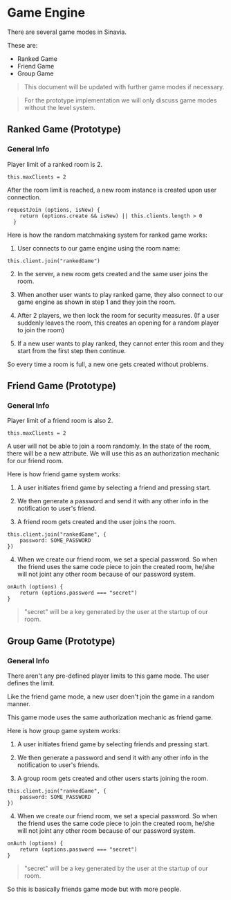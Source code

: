 # Game Engine

There are several game modes in Sinavia.

These are:
- Ranked Game 
- Friend Game
- Group Game
> This document will be updated with further game modes if necessary.

> For the prototype implementation we will only discuss game modes without the level system.

## Ranked Game (Prototype)

### General Info

Player limit of a ranked room is 2.

```
this.maxClients = 2
```

After the room limit is reached, a new room instance is created upon user connection.

```
requestJoin (options, isNew) {
    return (options.create && isNew) || this.clients.length > 0
  }
```

Here is how the random matchmaking system for ranked game works:

1. User connects to our game engine using the room name:

```
this.client.join("rankedGame")
```

2. In the server, a new room gets created and the same user joins the room.

3. When another user wants to play ranked game, they also connect to our game engine as shown in step 1 and they join the room.

4. After 2 players, we then lock the room for security measures. (If a user suddenly leaves the room, this creates an opening for a random player to join the room)

5. If a new user wants to play ranked, they cannot enter this room and they start from the first step then continue.

So every time a room is full, a new one gets created without problems.

## Friend Game (Prototype)

### General Info

Player limit of a friend room is also 2.

```
this.maxClients = 2
```

A user will not be able to join a room randomly.
In the state of the room, there will be a new attribute. We will use this as an authorization mechanic for our friend room.

Here is how friend game system works:

1. A user initiates friend game by selecting a friend and pressing start.

2. We then generate a password and send it with any other info in the notification to user's friend.

3. A friend room gets created and the user joins the room.

```
this.client.join("rankedGame", {
    password: SOME_PASSWORD
})
```

4. When we create our friend room, we set a special password. So when the friend uses the same code piece to join the created room, he/she will not joint any other room because of our password system.

```
onAuth (options) {
    return (options.password === "secret")
}
```
> "secret" will be a key generated by the user at the startup of our room.

## Group Game (Prototype)

### General Info

There aren't any pre-defined player limits to this game mode. The user defines the limit.

Like the friend game mode, a new user doen't join the game in a random manner.

This game mode uses the same authorization mechanic as friend game.

Here is how group game system works:

1. A user initiates friend game by selecting friends and pressing start.

2. We then generate a password and send it with any other info in the notification to user's friends.

3. A group room gets created and other users starts joining the room.

```
this.client.join("rankedGame", {
    password: SOME_PASSWORD
})
```

4. When we create our friend room, we set a special password. So when the friend uses the same code piece to join the created room, he/she will not joint any other room because of our password system.

```
onAuth (options) {
    return (options.password === "secret")
}
```
> "secret" will be a key generated by the user at the startup of our room.

So this is basically friends game mode but with more people.